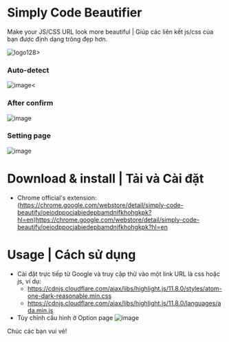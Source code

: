 # Simply Code Beautifier
Make your JS/CSS URL look more beautiful | Giúp các liên kết js/css của bạn được định dạng trông đẹp hơn.

![logo128>](https://github.com/httzipdev/simply-code-beautifier/assets/14134588/cea43b59-b978-4f28-98d6-acd284f3649f)
### Auto-detect 
![image<](https://github.com/httzipdev/simply-code-beautifier/assets/14134588/2d89ba41-aa20-4299-bb62-9d671e1e108d)
### After confirm
![image](https://github.com/httzipdev/simply-code-beautifier/assets/14134588/c06a3546-fe9e-464b-b1b0-44bee5d04f6f)
### Setting page
![image](https://github.com/httzipdev/simply-code-beautifier/assets/14134588/11390998-fea8-4462-b177-6935f8be90e6)

# Download & install | Tải và Cài đặt
- Chrome official's extension: (https://chrome.google.com/webstore/detail/simply-code-beautify/oeiodppocjabiedepbamdnifkhohgkpk?hl=en)https://chrome.google.com/webstore/detail/simply-code-beautify/oeiodppocjabiedepbamdnifkhohgkpk?hl=en

# Usage | Cách sử dụng
- Cài đặt trực tiếp từ Google và truy cập thử vào một link URL là css hoặc js, ví dụ:
  -  https://cdnjs.cloudflare.com/ajax/libs/highlight.js/11.8.0/styles/atom-one-dark-reasonable.min.css
  -  https://cdnjs.cloudflare.com/ajax/libs/highlight.js/11.8.0/languages/ada.min.js
- Tùy chỉnh cấu hình ở Option page
![image](https://github.com/httzipdev/simply-code-beautifier/assets/14134588/a9ba487a-e357-414d-9df4-397ac62178dd)

Chúc các bạn vui vẻ!
